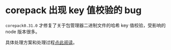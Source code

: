
# corepack 出现 key 值校验的 bug

`corepack0.31.0` 才修复了关于包管理器二进制文件的哈希 key 值校验，受影响的 node 版本很多。

具体处理方案和处理过程[点此阅读](../corepack/index.md)。
